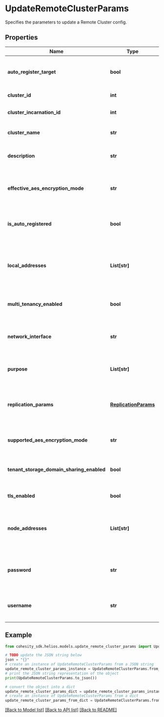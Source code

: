 # UpdateRemoteClusterParams

Specifies the parameters to update a Remote Cluster config.

## Properties

Name | Type | Description | Notes
------------ | ------------- | ------------- | -------------
**auto_register_target** | **bool** | Specifies if the Tx clusters should be automatically registered at the Rx site. | [optional] [default to False]
**cluster_id** | **int** | Specifies the Remote Cluster id. | [optional] [readonly] 
**cluster_incarnation_id** | **int** | Specifies the Remote Cluster incarnation id. | [optional] [readonly] 
**cluster_name** | **str** | Specifies the Remote Cluster name. | [optional] [readonly] 
**description** | **str** | Specifies any additional information if needed. | [optional] 
**effective_aes_encryption_mode** | **str** | Specifies the effective AES Encryption mode negotiated between local and the remote cluster. | [optional] 
**is_auto_registered** | **bool** | Specifies if the Remote Cluster was registered automatically or manually. | [optional] [readonly] 
**local_addresses** | **List[str]** | Specifies the IP addresses of the interfaces in the local Cluster which will be used for communicating with the remote Cluster. | [optional] [readonly] 
**multi_tenancy_enabled** | **bool** | Specifies if the Remote Cluster has Multi-Tenancy enabled. | [optional] 
**network_interface** | **str** | Specifies the name of the network interfaces to use for communicating with the Remote Cluster. | [optional] 
**purpose** | **List[str]** | Specifies the purpose for which the remote cluster is being registered. | [optional] 
**replication_params** | [**ReplicationParams**](ReplicationParams.md) | Specifies the replication config for a Remote Cluster. Required when usedForReplication is set to true. | [optional] 
**supported_aes_encryption_mode** | **str** | Specifies the AES Encryption mode of the remote cluster. | [optional] 
**tenant_storage_domain_sharing_enabled** | **bool** | Specifies if Tenant Storage Domain sharing is enabled on the Remote Cluster. | [optional] 
**tls_enabled** | **bool** | Specifies if TLS is enabled on the Remote Cluster. | [optional] 
**node_addresses** | **List[str]** | Specifies the VIP or IP addresses of the Nodes on the Remote Cluster to connect with. Hostnames are not supported. | [optional] 
**password** | **str** | Specifies the password for Cohesity user to use when connecting to the Remote Cluster. | [optional] 
**username** | **str** | Specifies the Cohesity user name used to connect to the Remote Cluster. | [optional] 

## Example

```python
from cohesity_sdk.helios.models.update_remote_cluster_params import UpdateRemoteClusterParams

# TODO update the JSON string below
json = "{}"
# create an instance of UpdateRemoteClusterParams from a JSON string
update_remote_cluster_params_instance = UpdateRemoteClusterParams.from_json(json)
# print the JSON string representation of the object
print(UpdateRemoteClusterParams.to_json())

# convert the object into a dict
update_remote_cluster_params_dict = update_remote_cluster_params_instance.to_dict()
# create an instance of UpdateRemoteClusterParams from a dict
update_remote_cluster_params_from_dict = UpdateRemoteClusterParams.from_dict(update_remote_cluster_params_dict)
```
[[Back to Model list]](../README.md#documentation-for-models) [[Back to API list]](../README.md#documentation-for-api-endpoints) [[Back to README]](../README.md)


